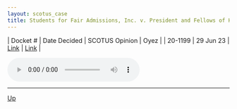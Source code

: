 ```yaml
---
layout: scotus_case
title: Students for Fair Admissions, Inc. v. President and Fellows of Harvard College
---
```


| Docket # | Date Decided | SCOTUS Opinion | Oyez |
| 20-1199 | 29 Jun 23 | [Link](https://www.supremecourt.gov/opinions/22pdf/600us1r53_4g15.pdf) | [Link](https://www.oyez.org/cases/2022/20-1199) |

<audio controls>
   <source src='./resources/20-1199.mp3' type='audio/mpeg'>
</audio>

<object data='./resources/20-1199.pdf' type='application/pdf'></object>

---

[Up](./README.md)